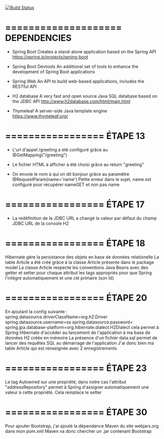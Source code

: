 [![Build Status](https://travis-ci.com/gfresnais/POO_TP_DM_SpringBoot.svg?token=5K17HmxMpZcxFUnn27Gu&branch=master)](https://travis-ci.com/gfresnais/POO_TP_DM_SpringBoot)

====================
    DEPENDENCIES 
====================
- Spring Boot
    Creates a stand-alone application based on the Spring API
    https://spring.io/projects/spring-boot

- Spring Boot Devtools
    An additional set of tools to enhance the development of Spring Boot applications

- Spring Web
    An API to build web-based applications, includes the RESTful API
    
- H2 database
    A very fast and open source Java SQL database based on the JDBC API
    http://www.h2database.com/html/main.html
    
- Thymeleaf
    A server-side Java template engine
    https://www.thymeleaf.org/
 

=================
    ÉTAPE 13
================= 
- L'url d'appel /greeting a été configuré grâce au @GetMapping("/greeting")

- Le fichier HTML à afficher a été choisi grâce au return "greeting"

- On envoie le nom à qui on dit bonjour grâce au paramètre @RequestParam(name='name')
    Petite erreur dans le sujet, name est configuré pour récupérer nameGET et non pas name

=================
    ÉTAPE 17
================= 
- La redéfinition de la JDBC URL a changé la valeur par défaut du champ JDBC URL de la console H2

=================
    ÉTAPE 18
================= 
Hibernate gère la persistance des objets en base de données relationelle
La table Article a été créé grâce à la classe Article présente dans le package model
La classe Article respecte les conventions Java Beans avec des getter et setter pour chaque attribut 
les tags appropriés pour que Spring l'intègre automatiquement et une clé primaire (son Id)

=================
    ÉTAPE 20
================= 
En ajoutant la config suivante :
    spring.datasource.driverClassName=org.h2.Driver
    spring.datasource.username=sa
    spring.datasource.password=
    spring.jpa.database-platform=org.hibernate.dialect.H2Dialect
cela permet à Spring Hibernate d'accéder au lancement de l'application à ma base de données H2 créée en mémoire
La présence d'un fichier data.sql permet de lancer des requêtes SQL au démarrage de l'application
J'ai donc bien ma table Article qui est renseignée avec 2 enregistrements

=================
    ÉTAPE 23
================= 
Le tag Autowired sur une propriété, dans notre cas l'attribut "addressRepository" permet à Spring d'assigner
automatiquement une valeur à cette propriété. Cela remplace le setter

=================
    ÉTAPE 30
================= 
Pour ajouter Bootstrap, j'ai ajouté la dépendance Maven du site webjars.org dans mon pom.xml
Maven va donc chercher un .jar contenant Bootstrap
